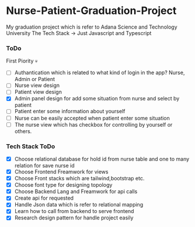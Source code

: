 # Nurse-Patient-Graduation-Project

My graduation project which is refer to Adana Science and Technology University
The Tech Stack -> Just Javascript and Typescript

### ToDo

First Piority :skull:

- [ ] Authantication which is related to what kind of login in the app? Nurse, Admin or Patient 
- [ ] Nurse view design
- [ ] Patient view design
- [x] Admin panel design for add some situation from nurse and select by patient
- [ ] Patient enter some information about yourself
- [ ] Nurse can be easily accepted when patient enter some situation
- [ ] The nurse view which has checkbox for controlling by yourself or others.

### Tech Stack ToDo

- [x] Choose relational database for hold id from nurse table and one to many relation for save nurse id
- [x] Choose Frontend Freamwork for views
- [x] Choose Front stacks which are tailwind,bootstrap etc.
- [x] Choose font type for designing topology
- [x] Choose Backend Lang and Freamwork for api calls
- [x] Create api for requested
- [x] Handle Json data which is refer to relational mapping
- [x] Learn how to call from backend to serve frontend
- [x] Research design pattern for handle project easily
